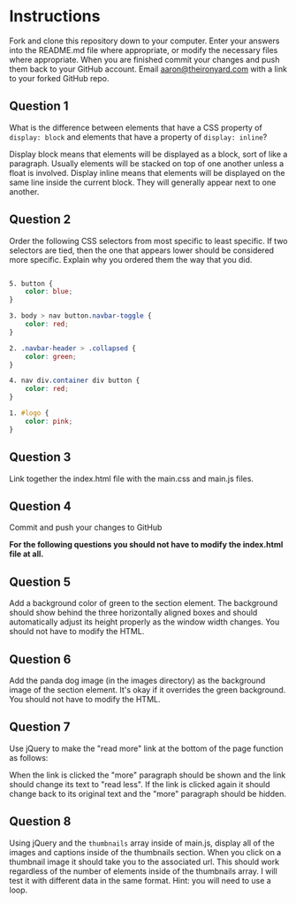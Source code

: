 # Instructions
Fork and clone this repository down to your computer. Enter your answers into the README.md file where appropriate, or modify the necessary files where appropriate. When you are finished commit your changes and push them back to your GitHub account. Email aaron@theironyard.com with a link to your forked GitHub repo.


## Question 1
What is the difference between elements that have a CSS property of `display: block` and elements that have a property of `display: inline`?

Display block means that elements will be displayed as a block, sort of like a paragraph. Usually elements will be stacked on top of one another unless a float is involved.
Display inline means that elements will be displayed on the same line inside the current block. They will generally appear next to one another.


## Question 2
Order the following CSS selectors from most specific to least specific. If two selectors are tied, then the one that appears lower should be considered more specific. Explain why you ordered them the way that you did.

```css

5. button {
	color: blue;
}

3. body > nav button.navbar-toggle {
	color: red;
}

2. .navbar-header > .collapsed {
	color: green;
}

4. nav div.container div button {
	color: red;
}

1. #logo {
	color: pink;
}

```



## Question 3
Link together the index.html file with the main.css and main.js files.

## Question 4
Commit and push your changes to GitHub

**For the following questions you should not have to modify the index.html file at all.**

## Question 5
Add a background color of green to the section element. The background should show behind the three horizontally aligned boxes and should automatically adjust its height properly as the window width changes. You should not have to modify the HTML.

## Question 6
Add the panda dog image (in the images directory) as the background image of the section element. It's okay if it overrides the green background. You should not have to modify the HTML.

## Question 7
Use jQuery to make the "read more" link at the bottom of the page function as follows:

When the link is clicked the "more" paragraph should be shown and the link should change its text to "read less". If the link is clicked again it should change back to its original text and the "more" paragraph should be hidden.

## Question 8
Using jQuery and the `thumbnails` array inside of main.js, display all of the images and captions inside of the thumbnails section. When you click on a thumbnail image it should take you to the associated url. This should work regardless of the number of elements inside of the thumbnails array. I will test it with different data in the same format. Hint: you will need to use a loop.